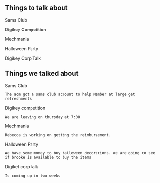## Things to talk about ##

Sams Club

Digikey Competition

Mechmania

Halloween Party

Digikey Corp Talk


## Things we talked about ## 

Sams Club

	The acm got a sams club account to help Member at large get refreshments


Digikey competition

	We are leaving on thursday at 7:00

Mechmania
	
	Rebecca is working on getting the reimbursement.

Halloween Party
	
	We have some money to buy halloween decorations. We are going to see if brooke is available to buy the items

Digiket corp talk

	Is coming up in two weeks


	
